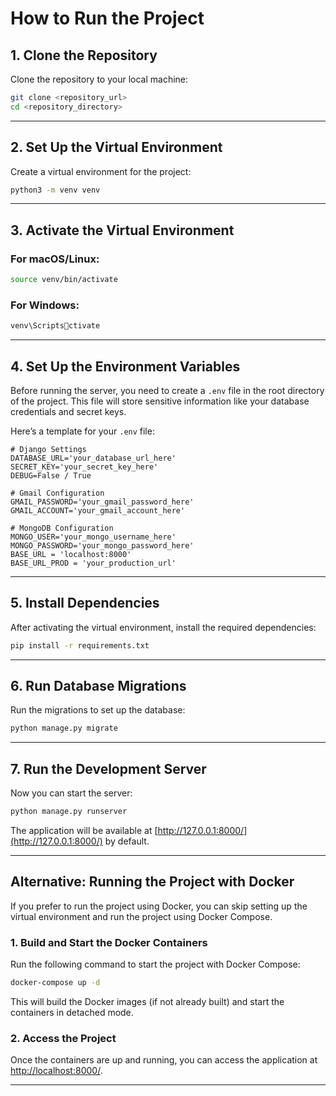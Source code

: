 
# How to Run the Project

## 1. Clone the Repository

Clone the repository to your local machine:

```sh
git clone <repository_url>
cd <repository_directory>
```

---

## 2. Set Up the Virtual Environment

Create a virtual environment for the project:

```sh
python3 -m venv venv
```

---

## 3. Activate the Virtual Environment

### For macOS/Linux:

```sh
source venv/bin/activate
```

### For Windows:

```sh
venv\Scriptsctivate
```

---

## 4. Set Up the Environment Variables

Before running the server, you need to create a `.env` file in the root directory of the project. This file will store sensitive information like your database credentials and secret keys.

Here’s a template for your `.env` file:

```
# Django Settings
DATABASE_URL='your_database_url_here'
SECRET_KEY='your_secret_key_here'
DEBUG=False / True

# Gmail Configuration
GMAIL_PASSWORD='your_gmail_password_here'
GMAIL_ACCOUNT='your_gmail_account_here'

# MongoDB Configuration
MONGO_USER='your_mongo_username_here'
MONGO_PASSWORD='your_mongo_password_here'
BASE_URL = 'localhost:8000'
BASE_URL_PROD = 'your_production_url'
```

---

## 5. Install Dependencies

After activating the virtual environment, install the required dependencies:

```sh
pip install -r requirements.txt
```

---

## 6. Run Database Migrations

Run the migrations to set up the database:

```sh
python manage.py migrate
```

---

## 7. Run the Development Server

Now you can start the server:

```sh
python manage.py runserver
```

The application will be available at [http://127.0.0.1:8000/](http://127.0.0.1:8000/) by default.

---

## Alternative: Running the Project with Docker

If you prefer to run the project using Docker, you can skip setting up the virtual environment and run the project using Docker Compose.

### 1. Build and Start the Docker Containers

Run the following command to start the project with Docker Compose:

```sh
docker-compose up -d
```

This will build the Docker images (if not already built) and start the containers in detached mode.

### 2. Access the Project

Once the containers are up and running, you can access the application at [http://localhost:8000/](http://localhost:8000/).

---


